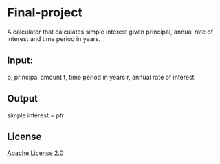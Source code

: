 # Final-project

A calculator that calculates simple interest given principal, annual rate of interest and time period in years.

## Input:
   p, principal amount
   t, time period in years
   r, annual rate of interest
## Output
   simple interest = p*t*r
   
 ## License
[Apache License 2.0](https://github.com/AhmedMohamedEid/Final-project/blob/master/LICENSE)
